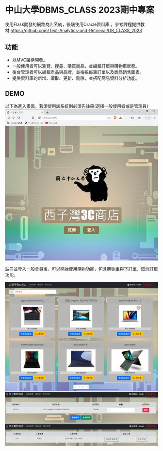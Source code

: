 # 中山大學DBMS_CLASS 2023期中專案
使用Flask開發的網路商店系統，後端使用Oracle資料庫
，參考課程提供教材:https://github.com/Text-Analytics-and-Retrieval/DB_CLASS_2023
<br>

## 功能
- 以MVC架構開發。
- 一般使用者可以瀏覽、搜尋、購買商品，並編輯訂單與購物車狀態。
- 後台管理者可以編輯商品與品牌，並檢視每筆訂單以及商品銷售圖表。
- 提供資料庫的新增、讀取、更新、刪除，並搭配簡易資料分析功能。


## DEMO
以下為進入畫面，若須使用該系統則必須先註冊(選擇一般使用者或是管理員)
![image](https://github.com/Alan-Cheng/DB_CLASS_PROJECT/blob/main/demo/index.jpg)
<br>

註冊並登入一般會員後，可以開始使用購物功能，包含購物車與下訂單、取消訂單功能。

![image](https://github.com/Alan-Cheng/DB_CLASS_PROJECT/blob/main/demo/store.jpg)
![image](https://github.com/Alan-Cheng/DB_CLASS_PROJECT/blob/main/demo/cart.jpg)
![image](https://github.com/Alan-Cheng/DB_CLASS_PROJECT/blob/main/demo/order.jpg)
<br>


